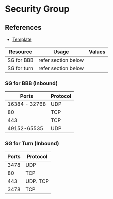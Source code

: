 # Security Group

## References

* [Template](./../templates/bbb-on-aws-securitygroups.template.yaml)

| Resource | Usage | Values
| ------------- | ------------- | ------------- |
| SG for BBB | refer section below | |
| SG for turn | refer section below | |


### SG for BBB (Inbound)

| Ports | Protocol | 
| ------------- | ------------- |
| 16384 - 32768 | UDP | 
| 80 | TCP |
| 443 | TCP |
| 49152-65535 | UDP | 


### SG for Turn (Inbound)

| Ports | Protocol | 
| ------------- | ------------- |
| 3478 | UDP | 
| 80 | TCP |
| 443 | UDP. TCP |
| 3478 | TCP | 
